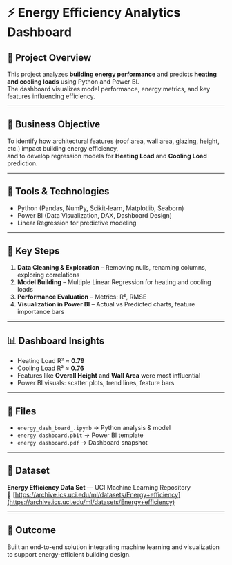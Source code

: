 # ⚡ Energy Efficiency Analytics Dashboard

## 📘 Project Overview
This project analyzes **building energy performance** and predicts **heating and cooling loads** using Python and Power BI.  
The dashboard visualizes model performance, energy metrics, and key features influencing efficiency.

---

## 🧠 Business Objective
To identify how architectural features (roof area, wall area, glazing, height, etc.) impact building energy efficiency,  
and to develop regression models for **Heating Load** and **Cooling Load** prediction.

---

## 🧰 Tools & Technologies
- Python (Pandas, NumPy, Scikit-learn, Matplotlib, Seaborn)
- Power BI (Data Visualization, DAX, Dashboard Design)
- Linear Regression for predictive modeling

---

## 🧮 Key Steps
1. **Data Cleaning & Exploration** – Removing nulls, renaming columns, exploring correlations  
2. **Model Building** – Multiple Linear Regression for heating and cooling loads  
3. **Performance Evaluation** – Metrics: R², RMSE  
4. **Visualization in Power BI** – Actual vs Predicted charts, feature importance bars  

---

## 📊 Dashboard Insights
- Heating Load R² ≈ **0.79**
- Cooling Load R² ≈ **0.76**
- Features like **Overall Height** and **Wall Area** were most influential  
- Power BI visuals: scatter plots, trend lines, feature bars  

---

## 📁 Files
- `energy_dash_board_.ipynb` → Python analysis & model  
- `energy dashboard.pbit` → Power BI template  
- `energy dashboard.pdf` → Dashboard snapshot  

---

## 🧾 Dataset
**Energy Efficiency Data Set** — UCI Machine Learning Repository  
🔗 [https://archive.ics.uci.edu/ml/datasets/Energy+efficiency](https://archive.ics.uci.edu/ml/datasets/Energy+efficiency)

---

## 🏁 Outcome
Built an end-to-end solution integrating machine learning and visualization to support energy-efficient building design.
